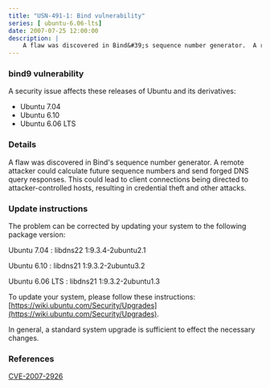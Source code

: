```yaml
---
title: "USN-491-1: Bind vulnerability"
series: [ ubuntu-6.06-lts]
date: 2007-07-25 12:00:00
description: |
    A flaw was discovered in Bind&#39;s sequence number generator.  A remote attacker could calculate future sequence numbers and send forged DNS query responses.  This could lead to client connections being directed to attacker-controlled hosts, resulting in credential theft and other attacks.
--- 
```

 
### bind9 vulnerability

A security issue affects these releases of Ubuntu and its derivatives:

* Ubuntu 7.04
* Ubuntu 6.10
* Ubuntu 6.06 LTS

### Details

A flaw was discovered in Bind&#39;s sequence number generator. A remote attacker could calculate future sequence numbers and send forged DNS query responses. This could lead to client connections being directed to attacker-controlled hosts, resulting in credential theft and other attacks.

### Update instructions

The problem can be corrected by updating your system to the following package version:

Ubuntu 7.04
 : libdns22 <span>1:9.3.4-2ubuntu2.1</span>

Ubuntu 6.10
 : libdns21 <span>1:9.3.2-2ubuntu3.2</span>

Ubuntu 6.06 LTS
 : libdns21 <span>1:9.3.2-2ubuntu1.3</span>

To update your system, please follow these instructions: [https://wiki.ubuntu.com/Security/Upgrades](https://wiki.ubuntu.com/Security/Upgrades).

In general, a standard system upgrade is sufficient to effect the necessary changes.

### References

 [CVE-2007-2926](http://people.ubuntu.com/~ubuntu-security/cve/CVE-2007-2926)
 
